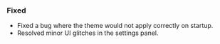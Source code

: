 ### Fixed
- Fixed a bug where the theme would not apply correctly on startup.
- Resolved minor UI glitches in the settings panel.
